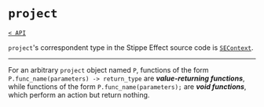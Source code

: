 <!-- Proofread and update for 1.2.0 -->
<!-- TODO
    * P.get_width() -> int
    * P.get_height() -> int
    * P.get_layer(string) -> layer
    * P.get_save_config() -> save_config
    * P.save_as(save_config);
-->

# `project`

[`< API`](README.md)

`project`'s correspondent type in the Stippe Effect source code is [`SEContext`](https://github.com/jbunke/stipple-effect/blob/master/src/com/jordanbunke/stipple_effect/project/SEContext.java).

---

For an arbitrary `project` object named `P`, functions of the form `P.func_name(parameters) -> return_type` are __*value-returning functions*__, while functions of the form `P.func_name(parameters);` are __*void functions*__, which perform an action but return nothing.

<!-- TODO -->